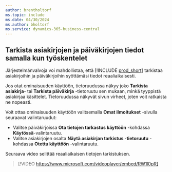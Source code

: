 ```yaml
---
author: brentholtorf
ms.topic: include
ms.date: 04/30/2024
ms.author: bholtorf
ms.service: dynamics-365-business-central
---
```

## Tarkista asiakirjojen ja päiväkirjojen tiedot samalla kun työskentelet

Järjestelmänvalvoja voi mahdollistaa, että [!INCLUDE [prod_short](prod_short.md)] tarkistaa asiakirjoihin ja päiväkirjoihin syöttämäsi tiedot reaaliaikaisesti.

Jos otat ominaisuuden käyttöön, tietoruudussa näkyy joko **Tarkista asiakirja**- tai **Tarkista päiväkirja** -tietoruutu sen mukaan, minkä tyyppistä asiakirjaa käsittelet. Tietoruudussa näkyvät sivun virheet, joten voit ratkaista ne nopeasti.

Voit ottaa ominaisuuden käyttöön valitsemalla **Omat ilmoitukset** -sivulla seuraavat valintaruudut:

* Valitse päiväkirjoissa **Ota tietojen tarkastus käyttöön** -kohdassa **Käytössä**-valintaruutu.
* Valitse asiakirjojen osalta **Näytä asiakirjan tarkistus -tietoruutu** -kohdassa **Otettu käyttöön** -valintaruutu.

Seuraava video selittää reaaliaikaisen tietojen tarkistuksen.

> [!VIDEO https://www.microsoft.com/videoplayer/embed/RW1l0pR]
